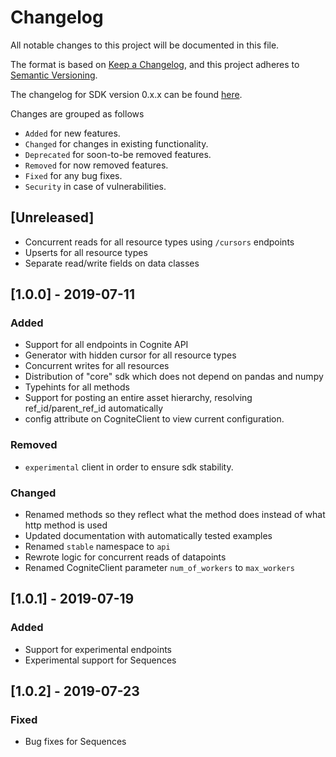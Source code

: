 # Changelog
All notable changes to this project will be documented in this file.

The format is based on [Keep a Changelog](https://keepachangelog.com/en/1.0.0/),
and this project adheres to [Semantic Versioning](https://semver.org/spec/v2.0.0.html).

The changelog for SDK version 0.x.x can be found [here](https://github.com/cognitedata/cognite-sdk-python/blob/0.13/CHANGELOG.md).

Changes are grouped as follows
- `Added` for new features.
- `Changed` for changes in existing functionality.
- `Deprecated` for soon-to-be removed features.
- `Removed` for now removed features.
- `Fixed` for any bug fixes.
- `Security` in case of vulnerabilities.

## [Unreleased]
- Concurrent reads for all resource types using `/cursors` endpoints
- Upserts for all resource types
- Separate read/write fields on data classes

## [1.0.0] - 2019-07-11
### Added
- Support for all endpoints in Cognite API
- Generator with hidden cursor for all resource types
- Concurrent writes for all resources
- Distribution of "core" sdk which does not depend on pandas and numpy
- Typehints for all methods
- Support for posting an entire asset hierarchy, resolving ref_id/parent_ref_id automatically
- config attribute on CogniteClient to view current configuration. 

### Removed
- `experimental` client in order to ensure sdk stability.

### Changed
- Renamed methods so they reflect what the method does instead of what http method is used
- Updated documentation with automatically tested examples
- Renamed `stable` namespace to `api`
- Rewrote logic for concurrent reads of datapoints
- Renamed CogniteClient parameter `num_of_workers` to `max_workers`

## [1.0.1] - 2019-07-19
### Added
- Support for experimental endpoints
- Experimental support for Sequences

## [1.0.2] - 2019-07-23
### Fixed
- Bug fixes for Sequences
